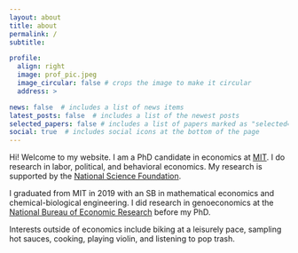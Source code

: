 ```yaml
---
layout: about
title: about
permalink: /
subtitle: 

profile:
  align: right
  image: prof_pic.jpeg
  image_circular: false # crops the image to make it circular
  address: >

news: false  # includes a list of news items
latest_posts: false  # includes a list of the newest posts
selected_papers: false # includes a list of papers marked as "selected={true}"
social: true  # includes social icons at the bottom of the page
---
```


Hi! Welcome to my website. I am a PhD candidate in economics at [MIT](https://economics.mit.edu/). I do research in labor, political, and behavioral economics. My research is supported by the [National Science Foundation](https://www.nsfgrfp.org/). 

I graduated from MIT in 2019 with an SB in mathematical economics and chemical-biological engineering. I did research in genoeconomics at the [National Bureau of Economic Research](https://www.nber.org/) before my PhD. 

Interests outside of economics include biking at a leisurely pace, sampling hot sauces, cooking, playing violin, and listening to pop trash. 
